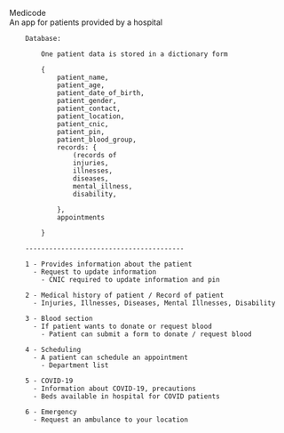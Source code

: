 Medicode   
An app for patients provided by a hospital

        Database:

            One patient data is stored in a dictionary form

            {
                patient_name,
                patient_age,
                patient_date_of_birth,
                patient_gender,
                patient_contact,
                patient_location,
                patient_cnic,
                patient_pin,
                patient_blood_group,
                records: {
                    (records of 
                    injuries,
                    illnesses,
                    diseases,
                    mental_illness,
                    disability,

                },
                appointments

            }

        ----------------------------------------

        1 - Provides information about the patient
          - Request to update information
            - CNIC required to update information and pin

        2 - Medical history of patient / Record of patient
          - Injuries, Illnesses, Diseases, Mental Illnesses, Disability

        3 - Blood section
          - If patient wants to donate or request blood
            - Patient can submit a form to donate / request blood

        4 - Scheduling
          - A patient can schedule an appointment
            - Department list

        5 - COVID-19
          - Information about COVID-19, precautions
          - Beds available in hospital for COVID patients

        6 - Emergency
          - Request an ambulance to your location